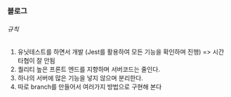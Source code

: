 ### 블로그

###### 규칙

1. 유닛테스트를 하면서 개발 (Jest를 활용하여 모든 기능을 확인하며 진행) => 시간 타협이 잘 안됨
2. 퀄리티 높은 프론트 엔드를 지향하며 서버코드는 줄인다.
3. 하나의 서버에 많은 기능을 넣지 않으며 분리한다.
4. 따로 branch를 만들어서 여러가지 방법으로 구현해 본다 
